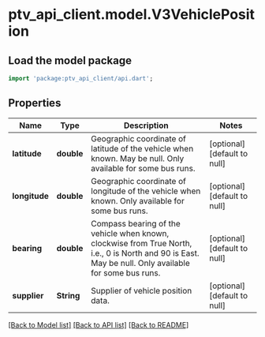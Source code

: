 # ptv_api_client.model.V3VehiclePosition

## Load the model package
```dart
import 'package:ptv_api_client/api.dart';
```

## Properties
Name | Type | Description | Notes
------------ | ------------- | ------------- | -------------
**latitude** | **double** | Geographic coordinate of latitude of the vehicle when known. May be null.              Only available for some bus runs. | [optional] [default to null]
**longitude** | **double** | Geographic coordinate of longitude of the vehicle when known.               Only available for some bus runs. | [optional] [default to null]
**bearing** | **double** | Compass bearing of the vehicle when known, clockwise from True North, i.e., 0 is North and 90 is East. May be null.              Only available for some bus runs. | [optional] [default to null]
**supplier** | **String** | Supplier of vehicle position data. | [optional] [default to null]

[[Back to Model list]](../README.md#documentation-for-models) [[Back to API list]](../README.md#documentation-for-api-endpoints) [[Back to README]](../README.md)


